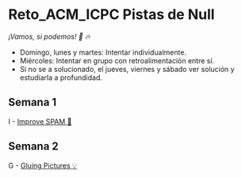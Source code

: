 # Reto_ACM_ICPC Pistas de Null 
_¡Vamos, si podemos! :muscle: :fire:_
* Domingo, lunes y martes: Intentar individualmente.
* Miércoles: Intentar en grupo con retroalimentación entre sí.
* Si no se a solucionado, el jueves, viernes y sábado ver solución y estudiarla a profundidad.
## Semana 1
I - [Improve SPAM :balloon:](https://matcomgrader.com/problem/9643/improve-spam/)
## Semana 2
G - [Gluing Pictures :bulb:](https://matcomgrader.com/problem/9641/gluing-pictures/)

